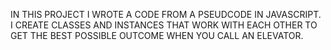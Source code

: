 IN THIS PROJECT I WROTE A CODE FROM A PSEUDCODE IN JAVASCRIPT.
I CREATE CLASSES AND INSTANCES THAT WORK WITH EACH OTHER TO GET THE BEST POSSIBLE OUTCOME WHEN YOU CALL AN ELEVATOR.
